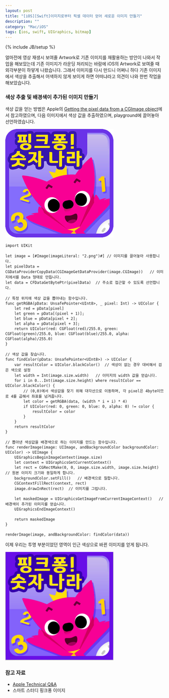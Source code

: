 ```yaml
---
layout: post
title: "[iOS][Swift]이미지로부터 픽셀 데이터 얻어 새로운 이미지 만들기"
description: ""
category: "Mac/iOS"
tags: [ios, swift, UIGraphics, bitmap]
---
```

{% include JB/setup %}

얼마전에 영상 재생시 보여줄 Artwork로 기존 이미지를 재활용하는 방안이 나와서 작업을 해보았는데 기존 이미지가 라운딩 처리되는 바람에 iOS의 Artwork로 보여줄 때 외각부분이 하얗게 나왔습니다. 그래서 이미지를 다시 만드니 어쩌니 하다 기존 이미지에서 색상을 추출해서 어색하지 않게 보이게 하면 어떠냐라고 의견이 나와 한번 작업을 해보았습니다.

### 색상 추출 및 배경색이 추가된 이미지 만들기

색상 값을 얻는 방법은 Apple의 [Getting the pixel data from a CGImage object](https://developer.apple.com/library/mac/qa/qa1509/_index.html)에서 참고하였으며, 다음 이미지에서 색상 값을 추출하였으며, playground에 끌어놓아 선언하였습니다.

<img src="/../../../../image/flickr/25173909930_358f916dbe.jpg" width="343" height="343" alt=""><br/>

	import UIKit

	let image = [#Image(imageLiteral: "2.png")#] // 이미지를 끌어놓아 사용합니다.
	let pixelData = CGDataProviderCopyData(CGImageGetDataProvider(image.CGImage))	// 이미지에서를 Data 형태로 만듭니다.
	let data = CFDataGetBytePtr(pixelData)	// 주소로 접근할 수 있도록 선언합니다.

	// 특정 위치에 색상 값을 뽑아내는 함수입니다.
	func getRGBA(pData: UnsafePointer<UInt8>, _ pixel: Int) -> UIColor {
		let red = pData[pixel]
		let green = pData[(pixel + 1)];
		let blue = pData[pixel + 2];
		let alpha = pData[pixel + 3];
		return UIColor(red: CGFloat(red)/255.0, green: CGFloat(green)/255.0, blue: CGFloat(blue)/255.0, alpha: CGFloat(alpha)/255.0)
	}

	// 색상 값을 찾습니다.
	func findColor(pData: UnsafePointer<UInt8>) -> UIColor {
		var resultColor = UIColor.blackColor()	// 색상이 없는 경우 대비해서 검은 색으로 설정
		let width = Int(image.size.width)	// 이미지의 width 값을 얻습니다.
		for i in 0...Int(image.size.height) where resultColor == UIColor.blackColor() {
			// (0,0)에서 색상값을 찾기 위해 대각선으로 이동하며, 각 pixel은 4byte이므로 4를 곱해서 좌표를 넘겨줍니다.
			let color = getRGBA(data, (width * i + i) * 4)
			if UIColor(red: 0, green: 0, blue: 0, alpha: 0) != color {
				resultColor = color
			}
		}
		return resultColor
	}

	// 뽑아낸 색상값을 배경색으로 하는 이미지를 만드는 함수입니다.
	func renderImage(image: UIImage, andBackgroundColor backgroundColor: UIColor) -> UIImage {
		UIGraphicsBeginImageContext(image.size)
		let context = UIGraphicsGetCurrentContext()
		let rect = CGRectMake(0, 0, image.size.width, image.size.height)	// 원본 이미지 크기와 동일하게 합니다.
		backgroundColor.setFill()	// 배경색으로 칠합니다.
		CGContextFillRect(context, rect)
		image.drawInRect(rect)	// 이미지를 그립니다.

		let maskedImage = UIGraphicsGetImageFromCurrentImageContext()	// 배경색이 추가된 이미지를 얻습니다.
		UIGraphicsEndImageContext()

		return maskedImage
	}

	renderImage(image, andBackgroundColor: findColor(data))


이제 우리는 투명 부분이었던 영역이 인근 색상으로 바뀐 이미지를 얻게 됩니다.

<img src="/../../../../image/flickr/25102854129_bf2b60919f.jpg" width="343" height="343" alt=""><br/>

### 참고 자료

* [Apple Technical Q&A](https://developer.apple.com/library/mac/qa/qa1509/_index.html)
* 스마트 스터디 핑크퐁 이미지